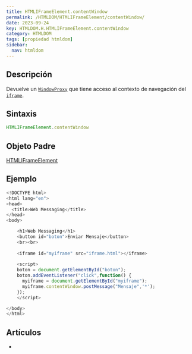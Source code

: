```yaml
---
title: HTMLIFrameElement.contentWindow
permalink: /HTMLDOM/HTMLIFrameElement/contentWindow/
date: 2023-09-24
key: HTMLDOM.H.HTMLIFrameElement.contentWindow
category: HTMLDOM
tags: [propiedad htmldom]
sidebar:
  nav: htmldom
---
```


## **Descripción**


Devuelve un [`WindowProxy`](https://w3api.com/WebAPI/WindowProxy/) que tiene acceso al contexto de navegación del [`iframe`](https://w3api.com/HTML/iframe/).


## **Sintaxis**


```javascript
HTMLIFrameElement.contentWindow
```


## Objeto Padre


[HTMLIFrameElement](https://www.w3api.com/HTMLDOM/HTMLIFrameElement/)


## **Ejemplo**


```javascript
<!DOCTYPE html>
<html lang="en">
<head>
  <title>Web Messaging</title>
</head>
<body>

	<h1>Web Messaging</h1>
	<button id="boton">Enviar Mensaje</button>
	<br><br>
	
	<iframe id="myiframe" src="iframe.html"></iframe>
	
	<script>
    boton = document.getElementById("boton");
    boton.addEventListener("click",function() {
      myiframe = document.getElementById("myiframe");
      myiframe.contentWindow.postMessage("Mensaje",'*');
    });
	</script>

</body>
</html>
```


## **Artículos**

- 
